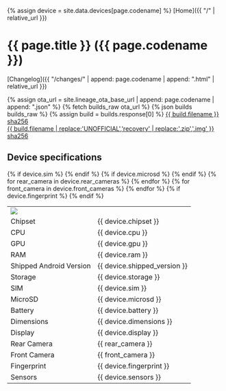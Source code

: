 {% assign device = site.data.devices[page.codename] %}
[Home]({{ "/" | relative_url }})

# {{ page.title }} ({{ page.codename }})

[Changelog]({{ "/changes/" | append: page.codename | append: ".html" | relative_url }})

{% assign ota_url = site.lineage_ota_base_url | append: page.codename | append: ".json" %}
{% fetch builds_raw ota_url %}
{% json builds builds_raw %}
{% assign build = builds.response[0] %}
<a href="{{ build.url }}">{{ build.filename }}</a>
<br>
<a href="{{ build.url }}.sha256">sha256</a>
<br>
<a href="{{ build.url | replace:'UNOFFICIAL','recovery' | replace:'.zip','.img' }}">{{ build.filename | replace:'UNOFFICIAL','recovery' | replace:'.zip','.img' }}</a>
<br>
<a href="{{ build.url | replace:'UNOFFICIAL','recovery' | replace:'.zip','.img' }}.sha256">sha256</a>

## Device specifications

<table>
    <tbody>
        <tr>
            <td align="left" colspan="2"><img src="{{ "/images/" | append: page.codename | append: ".png" | relative_url}}" style="max-height: 500px"></td>
        </tr>
        <tr>
            <td align="left">Chipset</td>
            <td align="left">{{ device.chipset }}</td>
        </tr>
        <tr>
            <td align="left">CPU</td>
            <td align="left">{{ device.cpu }}</td>
        </tr>
        <tr>
            <td align="left">GPU</td>
            <td align="left">{{ device.gpu }}</td>
        </tr>
        <tr>
            <td align="left">RAM</td>
            <td align="left">{{ device.ram }}</td>
        </tr>
        <tr>
            <td align="left">Shipped Android Version</td>
            <td align="left">{{ device.shipped_version }}</td>
        </tr>
        <tr>
            <td align="left">Storage</td>
            <td align="left">{{ device.storage }}</td>
        </tr>
{% if device.sim %}
        <tr>
            <td align="left">SIM</td>
            <td align="left">{{ device.sim }}</td>
        </tr>
{% endif %}
{% if device.microsd %}
        <tr>
            <td align="left">MicroSD</td>
            <td align="left">{{ device.microsd }}</td>
        </tr>
{% endif %}
        <tr>
            <td align="left">Battery</td>
            <td align="left">{{ device.battery }}</td>
        </tr>
        <tr>
            <td align="left">Dimensions</td>
            <td align="left">{{ device.dimensions }}</td>
        </tr>
        <tr>
            <td align="left">Display</td>
            <td align="left">{{ device.display }}</td>
        </tr>
{% for rear_camera in device.rear_cameras %}
        <tr>
            <td align="left">Rear Camera</td>
            <td align="left">{{ rear_camera }}</td>
        </tr>
{% endfor %}
{% for front_camera in device.front_cameras %}
        <tr>
            <td align="left">Front Camera</td>
            <td align="left">{{ front_camera }}</td>
        </tr>
{% endfor %}
{% if device.fingerprint %}
        <tr>
            <td align="left">Fingerprint</td>
            <td align="left">{{ device.fingerprint }}</td>
        </tr>
{% endif %}
        <tr>
            <td align="left">Sensors</td>
            <td align="left">{{ device.sensors }}</td>
        </tr>
    </tbody>
</table>

